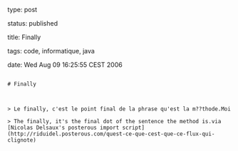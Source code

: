 type: post
status: published
title: Finally
tags: code, informatique, java
date: Wed Aug 09 16:25:55 CEST 2006
~~~~~~
# Finally

> Le finally, c'est le point final de la phrase qu'est la m??thode.Moi

> The finally, it's the final dot of the sentence the method is.via [Nicolas Delsaux's posterous import script](http://riduidel.posterous.com/quest-ce-que-cest-que-ce-flux-qui-clignote)
